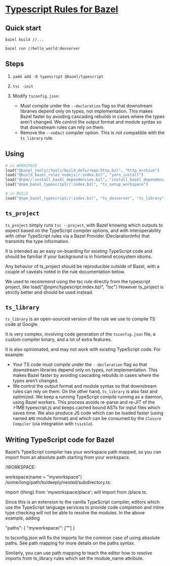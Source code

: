 [Typescript Rules for Bazel](https://bazelbuild.github.io/rules_nodejs/TypeScript.html)
================================================================================

Quick start
--------------------------------------------------------------------------------
`bazel build //...`

`bazel run //hello_world:devserver`


Steps
--------------------------------------------------------------------------------
1. `yadd add -D typescript @bazel/typescript`

2. `tsc -init`

3. Modify `tsconfig.json`:
    - Must compile under the `--declaration` flag so that downstream libraries depend only on types, not implementation. This makes Bazel faster by avoiding cascading rebuilds in cases where the types aren’t changed. We control the output format and module syntax so that downstream rules can rely on them.
    - Remove the `--noEmit` compiler option. This is not compatible with the `ts_library` rule.

Using
--------------------------------------------------------------------------------
```python
# in WORKSPACE
load("@bazel_tools//tools/build_defs/repo:http.bzl", "http_archive")
load("@build_bazel_rules_nodejs//:index.bzl", "yarn_install")
load("@npm//:install_bazel_dependencies.bzl", "install_bazel_dependencies")
load("@npm_bazel_typescript//:index.bzl", "ts_setup_workspace")

# in BUILD
load("@npm_bazel_typescript//:index.bzl", "ts_devserver", "ts_library")
```

`ts_project`
--------------------------------------------------------------------------------
`ts_project` simply runs `tsc --project`, with Bazel knowing which outputs to expect based on the TypeScript compiler options, and with interoperability with other TypeScript rules via a Bazel Provider (DeclarationInfo) that transmits the type information. 

It is intended as an easy on-boarding for existing TypeScript code and should be familiar if your background is in frontend ecosystem idioms. 

Any behavior of ts_project should be reproducible outside of Bazel, with a couple of caveats noted in the rule documentation below.

We used to recommend using the tsc rule directly from the typescript project, like load("@npm//typescript:index.bzl", "tsc") However ts_project is strictly better and should be used instead.

`ts_library`
--------------------------------------------------------------------------------
`ts_library` is an open-sourced version of the rule we use to compile TS code at Google.

It is very complex, involving code generation of the `tsconfig.json` file, a custom compiler binary, and a lot of extra features. 

It is also opinionated, and may not work with existing TypeScript code. For example:
- Your TS code must compile under the `--declaration` flag so that downstream libraries depend only on types, not implementation. This makes Bazel faster by avoiding cascading rebuilds in cases where the types aren’t changed.
- We control the output format and module syntax so that downstream rules can rely on them.
On the other hand, `ts_library` is also fast and optimized. We keep a running TypeScript compile running as a daemon, using Bazel workers. This process avoids re-parse and re-JIT of the >1MB typescript.js and keeps cached bound ASTs for input files which saves time. We also produce JS code which can be loaded faster (using named `AMD` module format) and which can be consumed by the `Closure Compiler` (via integration with `tsickle`).


Writing TypeScript code for Bazel
--------------------------------------------------------------------------------
Bazel’s TypeScript compiler has your workspace path mapped, so you can import from an absolute path starting from your workspace.

/WORKSPACE:

workspace(name = "myworkspace")
/some/long/path/to/deeply/nested/subdirectory.ts:

import {thing} from 'myworkspace/place';
will import from /place.ts.

Since this is an extension to the vanilla TypeScript compiler, editors which use the TypeScript language services to provide code completion and inline type checking will not be able to resolve the modules. In the above example, adding

"paths": {
    "myworkspace/*": ["*"]
}

to tsconfig.json will fix the imports for the common case of using absolute paths. See path mapping for more details on the paths syntax.

Similarly, you can use path mapping to teach the editor how to resolve imports from ts_library rules which set the module_name attribute.
